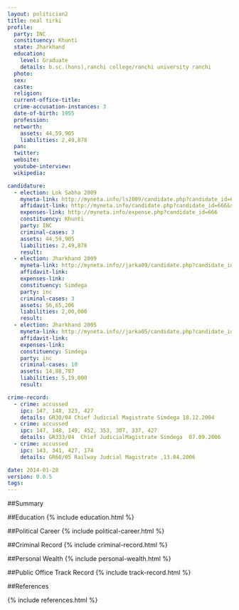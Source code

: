 ```yaml
---
layout: politician2
title: neal tirki
profile: 
  party: INC
  constituency: Khunti
  state: Jharkhand
  education: 
    level: Graduate
    details: b.sc.(hons),ranchi college/ranchi university ranchi
  photo: 
  sex: 
  caste: 
  religion: 
  current-office-title: 
  crime-accusation-instances: 3
  date-of-birth: 1955
  profession: 
  networth: 
    assets: 44,59,905
    liabilities: 2,49,878
  pan: 
  twitter: 
  website: 
  youtube-interview: 
  wikipedia: 

candidature: 
  - election: Lok Sabha 2009
    myneta-link: http://myneta.info/ls2009/candidate.php?candidate_id=666
    affidavit-link: http://myneta.info/candidate.php?candidate_id=666&scan=original
    expenses-link: http://myneta.info/expense.php?candidate_id=666
    constituency: Khunti 
    party: INC
    criminal-cases: 3
    assets: 44,59,905
    liabilities: 2,49,878
    result:  
  - election: Jharkhand 2009
    myneta-link: http://myneta.info//jarka09/candidate.php?candidate_id=867
    affidavit-link: 
    expenses-link: 
    constituency: Simdega 
    party: inc
    criminal-cases: 3
    assets: 56,65,206
    liabilities: 2,00,000
    result:  
  - election: Jharkhand 2005
    myneta-link: http://myneta.info//jarka05/candidate.php?candidate_id=139
    affidavit-link: 
    expenses-link: 
    constituency: Simdega 
    party: inc
    criminal-cases: 10
    assets: 14,88,787
    liabilities: 5,19,000
    result:  

crime-record: 
  - crime: accussed
    ipc: 147, 148, 323, 427
    details: GR30/04 Chief Judicial Magistrate Simdega 18.12.2004 
  - crime: accussed
    ipc: 147, 148, 149, 452, 353, 307, 337, 427
    details: GR333/04  Chief JudicialMagistrate Simdega  07.09.2006 
  - crime: accussed
    ipc: 143, 341, 427, 174
    details: GR60/05 Railway Judcial Magistrate ,13.04.2006 

date: 2014-01-28
version: 0.0.5
tags: 
---
```

##Summary


##Education
{% include education.html %}


##Political Career
{% include political-career.html %}


##Criminal Record
{% include criminal-record.html %}


##Personal Wealth
{% include personal-wealth.html %}


##Public Office Track Record
{% include track-record.html %}


##References


{% include references.html %}